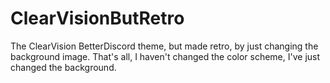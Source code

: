 # ClearVisionButRetro
The ClearVision BetterDiscord theme, but made retro, by just changing the background image.
That's all, I haven't changed the color scheme, I've just changed the background.

